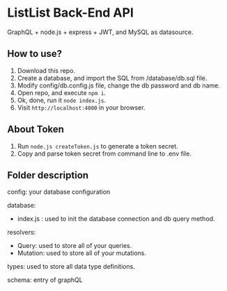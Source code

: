 # ListList Back-End API

 GraphQL + node.js + express + JWT, and MySQL as datasource.

## How to use?

1. Download this repo.
2. Create a database, and import the SQL from /database/db.sql file.
3. Modify config/db.config.js file, change the db password and db name.
3. Open repo, and execute `npm i`.
4. Ok, done, run it `node index.js`.
5. Visit `http://localhost:4000` in your browser.

## About Token
1. Run `node.js createToken.js` to generate a token secret.
2. Copy and parse token secret from command line to .env file.

## Folder description

config: your database configuration

database:
  - index.js : used to init the database connection and db query method.

resolvers:
  - Query: used to store all of your queries.
  - Mutation: used to store all of your mutations.

types: used to store all data type definitions.

schema: entry of graphQL 
